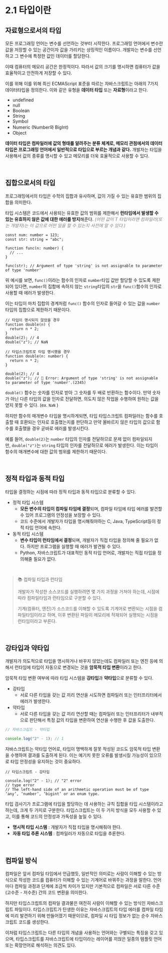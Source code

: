 # 2.1 타입이란

## 자료형으로서의 타입

모든 프로그래밍 언어는 변수를 선언하는 것부터 시작한다. 프로그래밍 언어에서 변수란 값을 저장할 수 있는 공간이자 값을 가리키는 상징적인 이름이다. 개발자는 변수를 선언하고 그 변수에 특정한 값인 데이터를 할당한다.

이때 컴퓨터의 메모리 공간은 한정적이다. 따라서 값의 크기를 명시하면 컴퓨터가 값을 효율적이고 안전하게 저장할 수 있다.

이를 위해 이를 위해 최신 ECMAScript 표준을 따르는 자바스크립트는 아래의 7가지 데이터타입을 정의한다. 이와 같은 유형을 **데이터 타입** 또는 **자료형**이라고 한다.

- undefined
- null
- Boolean
- String
- Symbol
- Numeric (Number와 BigInt)
- Object

**데이터 타입은 컴파일러에 값의 형태를 알려주는 분류 체계로, 메모리 관점에서의 데이터 타입은 프로그래밍 언어에서 일반적으로 타입으로 부르는 개념과 같다.** 개발자는 타입을 사용해서 값의 종류를 명시할 수 있고 메모리를 더욱 효율적으로 사용할 수 있다.

<br />

## 집합으로서의 타입

프로그래밍에서의 타입은 수학의 집합과 유사하며, 값이 가질 수 있는 유효한 범위의 집합을 의미한다.

타입 시스템은 코드에서 사용되는 유효한 값의 범위를 제한해서 **런타임에서 발생할 수 있는 유효하지 않은 값에 대한 에러를 방지**해준다. _<span style="color:gray">(어떤 값이 T 타입이라면 컴파일러(또는 개발자)는 이 값으로 어떤 일을 할 수 있는지 사전에 알 수 있다.)<span>_

```tsx
const num: number = 123;
const str: string = "abc";

function func(n: number) {
  // ...
}

func(str); // Argument of type 'string' is not assignable to parameter of type 'number'
```

위 예시를 보면, `func()`이라는 함수의 인자로 `number`타입 값만 할당할 수 있도록 제한되어 있다면, `number`의 집합에 속하지 않는 `string`타입의 `str`을 `func()`함수의 인자로 사용할 때 에러가 발생한다.

이는 타입이 마치 집합의 경계처럼 `func()` 함수의 인자로 들어갈 수 있는 값을 `number`타입의 집합으로 제한하기 때문이다.

```tsx
// 타입이 명시되지 않았을 경우
function double(n) {
  return n * 2;
}
double(2); // 4
double("z"); // NaN

// 타입스크립트로 타입 명시했을 경우
function double(n: number) {
  return n * 2;
}

double(2); // 4
double("z"); // 🚨 Error: Argument of type 'string' is not assignable to parameter of type 'number'.(2345)
```

`double()` 함수는 숫자를 인자로 받아 그 숫자를 두 배로 반환하는 함수이다. 만약 숫자가 아닌 다른 타입의 값을 인자로 전달하면, 의도치 않은 작업을 수행하여 원하는 값을 얻지 못할 수 있다. (ex. `NaN` )

하지만 함수의 매개변수 타입을 명시하게되면, 타입 타입스크립트 컴파일러는 함수를 호출할 때 호환되는 인자로 호출했는지를 판단하고 만약 올바르지 않은 타입의 값으로 함수를 호출했을 경우 곧바로 에러를 발생시킨다.

예를 들어, `double(2)`는 `number` 타입의 인자를 전달하므로 문제 없이 컴파일되지만, `double("z")`는 `string` 타입의 인자를 전달하므로 에러가 발생한다. 이는 타입이 함수의 매개변수에 대한 값의 범위를 제한하기 때문이다.

<br />

## 정적 타입과 동적 타입

타입을 결정하는 시점에 따라 정적 타입과 동적 타입으로 분류할 수 있다.

- 정적 타입 시스템
  - **모든 변수의 타입이 컴파일 타임에 결정**되며, 컴파일 타임에 타입 에러를 발견할 수 있어 프로그램의 안정성을 보장할 수 있다.
  - 코드 수준에서 개발자가 타입을 명시해줘야하는 C, Java, TypeScript등이 정적 타입 언어에 속한다.
- 동적 타입 시스템
  - **변수 타입이 런타임에서 결정**되며, 개발자가 직접 타입을 정의해 줄 필요가 없다. 하지만 프로그램을 실행할 때 에러가 발견될 수 있다.
  - Python, 자바스크립트가 대표적인 동적 타입 언어로, 개발자는 직접 타입을 정의해줄 필요가 없다.

<br />

> <aside style="border">
> <p>
> 📚 컴파일 타입과 런타임
> </p>
>
> 개발자가 작성한 소스코드를 실행하려면 몇 가지 과정을 거쳐야 하는데, 시점에 따라 컴파일타임과 런타임으로 구분할 수 있다.
>
> 기계(컴퓨터, 엔진)가 소스코드를 이해할 수 있도록 기계어로 변환되는 시점을 컴파일타임이라고 하며,
> 이후 변환된 파일이 메모리에 적재되어 실행되는 시점을 런타임이라고 부른다.
>
> </aside>

<br />

## 강타입과 약타입

개발자가 의도적으로 타입을 명시하거나 바꾸지 않았는데도 컴파일러 또는 엔진 등에 의해서 런타임에 타입이 자동으로 변경되는 것을 **암묵적 타입 변환**이라고 한다.

암묵적 타입 변환 여부에 따라 타입 시스템을 **강타입**과 **약타입**으로 분류할 수 있다.

- 강타입
  - 서로 다른 타입을 갖는 값 끼리 연산을 시도하면 컴파일러 또는 인터프리터에서 에러가 발생한다.
- 약타입
  - 서로 다른 타입을 갖는 값 끼리 연산할 때는 컴파일러 또는 인터프리터가 내부적으로 판단해서 특정 값의 타입을 변환하여 연산을 수행한 후 값을 도출한다.

```jsx
// 자바스크립트 - 약타입

console.log("2" - 1); // 1
```

자바스크립트는 약타입 언어로, 타입이 명백하게 잘못 작성된 코드도 암묵적 타입 변환을 수행하여 결과를 도출하게 된다. 이는 예기치 못한 오류를 발생시킬 가능성이 있으므로 타입 안정성을 유지하는 것이 중요하다.

```tsx
// 타입스크립트 - 강타입

console.log("2" - 1); // "2" error
// type error
// The left-hand side of an arithmetic operation must be of type ‘any’, ‘number’, ‘bigint’ or an enum type.
```

타입 검사기가 프로그램에 타입을 할당하는 데 사용하는 규칙 집합을 타입 시스템이라고 하는데, 크게 두 가지로 구분한다. 타입스크립트는 이 두 가지 방식을 모두 사용할 수 있고, 이를 통해 코드의 안정성과 가독성을 높일 수 있다.

- **명시적 타입 시스템** : 개발자가 직접 타입을 명시해줘야 한다.
- **자동 타입 추론 시스템** : 컴파일러가 자동으로 타입을 추론한다.

<br />

## 컴파일 방식

컴파일은 앞서 컴파일 타임에서 언급했듯, 일반적인 의미로는 사람이 이해할 수 있는 방식으로 작성한 코드를 컴퓨터가 이해할 수 있는 기계어로 바꿔주는 과정을 말한다. 언어마다 컴파일 과정과 단계에 조금씩 차이가 있지만 기본적으로 컴파일은 서로 다른 수준(고수준 - 저수준) 간의 코드 변환을 의미한다.

하지만 타입스크립트의 컴파일 결과물은 여전히 사람이 이해할 수 있는 방식인 자바스크립트 파일이다. 타입스크립트가 탄생한 이유는 자바스크립트의 타입 에러를 컴파일 타임에 미리 발견하기 위해 만들어졌기 때문이므로, 컴파일 시 타입 정보가 없는 순수 자바스크립트 코드를 생성한다.

이처럼 타입스크립트는 다른 타입의 개념을 사용하는 언어와는 구별되는 특징을 갖고 있으며, 타입스크립트를 자바스크립트에 타입이라는 레이어를 끼얹은 일종의 템플릿 언어 또는 확장언어로 해석하는 의견도 있다.
